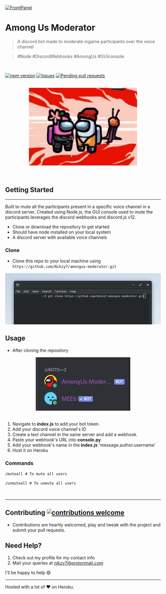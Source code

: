 [![FrontPanel](https://modusgames.com/wp-content/uploads/2019/05/Discord_Banner_820x312.jpg)]()
# Among Us Moderator
> A discord bot made to moderate ingame participants over the voice channel

> #Node #DiscordWebhooks #AmongUs #GUIconsole

<br>

[![npm version](https://badge.fury.io/js/discord.js.png)](https://badge.fury.io/js/discord.js) [![Issues]()](https://github.com/Nikzy7/amongus-moderator/issues) [![Pending pull requests]()](https://github.com/Nikzy7/amongus-moderator/pulls)

<br>
<div align="center">
  <img  width="350" height ="250" src="imposter.gif">
</div><br><br>


## Getting Started
-----
Built to mute all the participants present in a specific voice channel in a discord server. Created using Node.js, the GUI console used to mute the participants leverages the discord webhooks and discord.js v12.

- Clone or download the repository to get started
- Should have node installed on your local system
- A discord server with available voice channels

### Clone

- Clone this repo to your local machine using `https://github.com/Nikzy7/amongus-moderator.git`

![gitClone](gitClone30.png)

## Usage
- After cloning the repository

<div align="center">
  <img src="online.PNG">
</div>
<br>

1. Navigate to __index.js__ to add your bot token.
2. Add your discord voice channel's ID
3. Create a text channel in the same server and add a webhook.
4. Paste your webhook's URL into __console.py__
5. Add your webhook's name in the __index.js__ 'message.author.username'
5. Host it on Heroku

### Commands
```
/muteall # To mute all users
```
```
/unmuteall # To unmute all users
```
<br>

---

## Contributing [![contributions welcome](https://img.shields.io/badge/contributions-welcome-brightgreen.svg?style=flat)](https://github.com/dwyl/esta/issues)
- Contributions are heartly welcomed, play and tweak with the project and submit your pull requests.

## Need Help?
1.  Check out my profile for my contact info
2.  Mail your queries at nikzy7@protonmail.com

I'll be happy to help 😄️

---
Hosted with a lot of ❤️ on Heroku.
